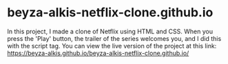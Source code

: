 # beyza-alkis-netflix-clone.github.io
In this project, I made a clone of Netflix using HTML and CSS. When you press the 'Play' button, the trailer of the series welcomes you, and I did this with the script tag.
You can view the live version of the project at this link: https://beyza-alkis.github.io/beyza-alkis-netflix-clone.github.io/
